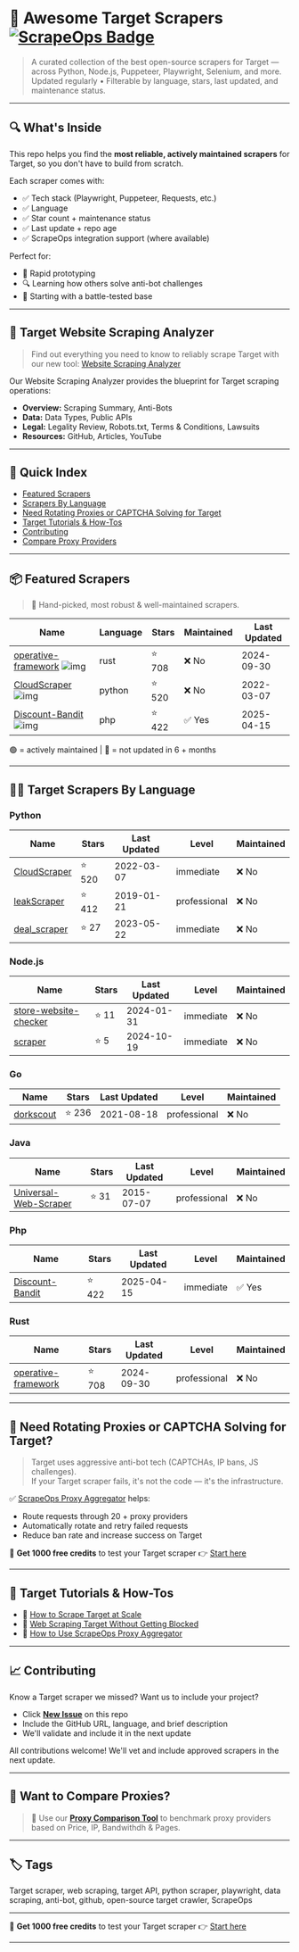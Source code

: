 # 🛒 Awesome Target Scrapers [![ScrapeOps Badge](https://img.shields.io/badge/powered_by-ScrapeOps-blue)](https://scrapeops.io)

> A curated collection of the best open-source scrapers for Target — across Python, Node.js, Puppeteer, Playwright, Selenium, and more.  
> Updated regularly • Filterable by language, stars, last updated, and maintenance status.

---

## 🔍 What's Inside
This repo helps you find the **most reliable, actively maintained scrapers** for Target, so you don't have to build from scratch.  

Each scraper comes with:

- ✅ Tech stack (Playwright, Puppeteer, Requests, etc.)
- ✅ Language
- ✅ Star count + maintenance status
- ✅ Last update + repo age
- ✅ ScrapeOps integration support (where available)

Perfect for:  
- 🧪 Rapid prototyping  
- 🔍 Learning how others solve anti-bot challenges  
- 🚀 Starting with a battle-tested base

---

## 🧠 Target Website Scraping Analyzer
> Find out everything you need to know to reliably scrape Target with our new tool: [Website Scraping Analyzer](https://scrapeops.io/websites/target)

Our Website Scraping Analyzer provides the blueprint for Target scraping operations:
- **Overview:** Scraping Summary, Anti-Bots
- **Data:** Data Types, Public APIs
- **Legal:** Legality Review, Robots.txt, Terms & Conditions, Lawsuits
- **Resources:** GitHub, Articles, YouTube

---

## 📑 Quick Index
- [Featured Scrapers](#featured-target-scrapers)
- [Scrapers By Language](#target-scrapers-by-language)
- [Need Rotating Proxies or CAPTCHA Solving for Target](#rotating-proxies-or-captcha-solving-for-target)
- [Target Tutorials & How-Tos](#target-tutorials)
- [Contributing](#contributing)
- [Compare Proxy Providers](#compare-proxies)

---

## 📦 Featured Scrapers <a id="featured-target-scrapers"></a>
> 🏅 Hand-picked, most robust & well-maintained scrapers.

| Name | Language | Stars | Maintained | Last Updated |
|------|----------|-------|------------|--------------|
| [operative-framework](https://github.com/graniet/operative-framework) ![img](https://github.com/graniet.png?size=20) | rust | ⭐ 708 | ❌ No | 2024-09-30 |
| [CloudScraper](https://github.com/jordanpotti/CloudScraper) ![img](https://github.com/jordanpotti.png?size=20) | python | ⭐ 520 | ❌ No | 2022-03-07 |
| [Discount-Bandit](https://github.com/Cybrarist/Discount-Bandit) ![img](https://github.com/Cybrarist.png?size=20) | php | ⭐ 422 | ✅ Yes | 2025-04-15 |

🟢 = actively maintained \| 🔴 = not updated in 6 + months

---

## 🧑‍💻 Target Scrapers By Language <a id="target-scrapers-by-language"></a>
### Python
| Name | Stars | Last Updated | Level | Maintained |
|------|-------|--------------|-------|------------|
| [CloudScraper](https://github.com/jordanpotti/CloudScraper) | ⭐ 520 | 2022-03-07 | immediate | ❌ No |
| [leakScraper](https://github.com/Acceis/leakScraper) | ⭐ 412 | 2019-01-21 | professional | ❌ No |
| [deal_scraper](https://github.com/WillNye/deal_scraper) | ⭐ 27 | 2023-05-22 | immediate | ❌ No |


### Node.js
| Name | Stars | Last Updated | Level | Maintained |
|------|-------|--------------|-------|------------|
| [store-website-checker](https://github.com/apify-projects/store-website-checker) | ⭐ 11 | 2024-01-31 | immediate | ❌ No |
| [scraper](https://github.com/Chmod351/scraper) | ⭐ 5 | 2024-10-19 | immediate | ❌ No |


### Go
| Name | Stars | Last Updated | Level | Maintained |
|------|-------|--------------|-------|------------|
| [dorkscout](https://github.com/R4yGM/dorkscout) | ⭐ 236 | 2021-08-18 | professional | ❌ No |


### Java
| Name | Stars | Last Updated | Level | Maintained |
|------|-------|--------------|-------|------------|
| [Universal-Web-Scraper](https://github.com/miguelangelo78/Universal-Web-Scraper) | ⭐ 31 | 2015-07-07 | professional | ❌ No |


### Php
| Name | Stars | Last Updated | Level | Maintained |
|------|-------|--------------|-------|------------|
| [Discount-Bandit](https://github.com/Cybrarist/Discount-Bandit) | ⭐ 422 | 2025-04-15 | immediate | ✅ Yes |


### Rust
| Name | Stars | Last Updated | Level | Maintained |
|------|-------|--------------|-------|------------|
| [operative-framework](https://github.com/graniet/operative-framework) | ⭐ 708 | 2024-09-30 | professional | ❌ No |

---

## 🔐 Need Rotating Proxies or CAPTCHA Solving for Target?<a id="rotating-proxies-or-captcha-solving-for-target"></a>

> Target uses aggressive anti-bot tech (CAPTCHAs, IP bans, JS challenges).  
> If your Target scraper fails, it's not the code — it's the infrastructure.

✅ [ScrapeOps Proxy Aggregator](https://scrapeops.io/proxy-aggregator/) helps:  
- Route requests through 20 + proxy providers  
- Automatically rotate and retry failed requests  
- Reduce ban rate and increase success on Target

🎁 **Get 1000 free credits** to test your Target scraper 👉 [Start here](https://scrapeops.io)

---

## 🧠 Target Tutorials & How-Tos<a id="target-tutorials"></a>
- 📘 [How to Scrape Target at Scale](https://scrapeops.io/websites/target/how-to-scrape-target)
- 🔐 [Web Scraping Target Without Getting Blocked](https://scrapeops.io/web-scraping-playbook/web-scraping-without-getting-blocked/)
- 🧪 [How to Use ScrapeOps Proxy Aggregator](https://scrapeops.io/docs/web-scraping-proxy-api-aggregator/quickstart/)

---

## 📈 Contributing<a id="contributing"></a>

Know a Target scraper we missed? Want us to include your project?

- Click **[New Issue](../../issues/new)** on this repo
- Include the GitHub URL, language, and brief description
- We'll validate and include it in the next update

All contributions welcome! We'll vet and include approved scrapers in the next update.

---

## 📣 Want to Compare Proxies?<a id="compare-proxies"></a>

> 📰 Use our [**Proxy Comparison Tool**](https://scrapeops.io/proxy-providers/comparison/) to benchmark proxy providers based on Price, IP, Bandwithdh & Pages.

---

## 🏷 Tags
Target scraper, web scraping, target API, python scraper, playwright, data scraping, anti-bot, github, open-source target crawler, ScrapeOps

---

🎁 **Get 1000 free credits** to test your Target scraper 👉 [Start here](https://scrapeops.io)

---
